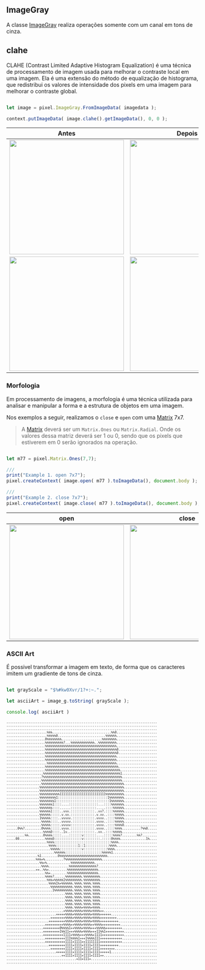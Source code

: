 
## ImageGray

A classe [ImageGray](https://github.com/devConcordia/pixel/blob/main/src/ImageGray.mjs) realiza 
operações somente com um canal em tons de cinza.

## clahe

CLAHE (Contrast Limited Adaptive Histogram Equalization) é uma técnica de processamento de imagem usada para melhorar o contraste local em uma imagem.
Ela é uma extensão do método de equalização de histograma, que redistribui os valores de intensidade dos pixels em uma imagem para melhorar o contraste global. 

```javascript

let image = pixel.ImageGray.FromImageData( imagedata );

context.putImageData( image.clahe().getImageData(), 0, 0 );

```

| Antes  | Depois    |
|:-:|:-:|
| <img src="https://github.com/devConcordia/pixel/blob/main/docs/examples/src/x-ray.jpg" width="300" /> | <img src="https://github.com/devConcordia/pixel/blob/main/docs/images/gray-clahe.png" width="300" /> |
| <img src="https://github.com/devConcordia/pixel/blob/main/docs/images/gray-clahe-histogram-original.png" width="300" /> | <img src="https://github.com/devConcordia/pixel/blob/main/docs/images/gray-clahe-histogram-final.png" width="300" /> |


### Morfologia

Em processamento de imagens, a morfologia é uma técnica utilizada para analisar e manipular a forma e a estrutura de objetos em uma imagem.

Nos exemplos a seguir, realizamos o `close` e `open` com uma [Matrix](https://github.com/devConcordia/pixel/blob/main/src/core/Matrix.mjs) 7x7.

> A [Matrix](https://github.com/devConcordia/pixel/blob/main/src/core/Matrix.mjs) deverá ser um `Matrix.Ones` ou `Matrix.Radial`.
> Onde os valores dessa matriz deverá ser 1 ou 0, sendo que os pixels que estiverem em 0 serão ignorados na operação.

```javascript

let m77 = pixel.Matrix.Ones(7,7);

///
print("Example 1. open 7x7");
pixel.createContext( image.open( m77 ).toImageData(), document.body );

///
print("Example 2. close 7x7");
pixel.createContext( image.close( m77 ).toImageData(), document.body );

```

| open  | close    |
|:-:|:-:|
| <img src="https://github.com/devConcordia/pixel/blob/main/docs/images/gray-morph-open-7x7.png" width="300" /> | <img src="https://github.com/devConcordia/pixel/blob/main/docs/images/gray-morph-close-7x7.png" width="300" /> |

### ASCII Art

É possivel transformar a imagem em texto, de forma que os caracteres imitem
um gradiente de tons de cinza.



```javascript

let grayScale = "$%#kw0Xvr/1?+:~.";

let asciiArt = image_g.toString( grayScale );

console.log( asciiArt )

```

<pre style="font-size:8px">
..................................................................................
..................................................................................
..................................................................................
......................%%%................................%%0......................
......................%%%%%0..........................%%%%%%......................
.....................0%%%%%%%%......................%%%%%%%%......................
.....................%%%%%%%%%%?...%%%%%%%%%%%%%..%%%%%%%%%%......................
.....................%%%%%%%%%%%%%%%%%%%%%%%%%%%%%%%%%%%%%%%......................
.....................%%%%%%%%%%%%%%%%%%%%%%%%%%%%%%%%%%%%%%%0.....................
.....................%%%%%%%%%%%%%%%%%%%%%%%%%%%%%%%%%%%%%%%0.....................
.....................%%%%%%%%%%%%%%%%%%%%%%%%%%%%%%%%%%%%%%%......................
.....................%%%%%%%%%%%%%%%%%%%%%%%%%%%%%%%%%%%%%%%......................
......................%%%%%%%%%%%%%%%%%%%%%%%%%%%%%%%%%%%%%%......................
.....................%%%%%%%%%%%%%%%%%%%%%%%%%%%%%%%%%%%%%%%%.....................
.....................%%%%%%%%%%%%%%%%%%%%%%%%%%%%%%%%%%%%%%%%%....................
....................%%%%%%%%%%%%%%%%%%%%%%%%%%%%%%%%%%%%%%%%%%1...................
...................?%%%%%%%%%%%%%%%%%%%%%%%%%%%%%%%%%%%%%%%%%%%...................
...................%%%%%%%%%%%%%%%%%%%%%%%%%%%%%%%%%%%%%%%%%%%%...................
...................%%%%%%%%%%%%%%%%%%%%%%%%%%%%%%%%%%%%%%%%%%%%%..................
..................%%%%%%%%%%%%%%%%%%%%%%%%%%%%%%%%%%%%%%%%%%%%%%..................
..................%%%%%%%%%%%%%%%%%%%%%%%%%%%%%%%%%%%%%%%%%%%%%%..................
..................%%%%%%%%%%%1111111111111111111111111%%%%%%%%%%..................
..................%%%%%%%%%1:::::::::::::::::::::::::::1%%%%%%%%..................
..................%%%%%%%%1:::::::::::::::::::::::::::::1%%%%%%%..................
..................%%%%%%%1::::....::::::::::::::::...::::%%%%%%%..................
..................%%%%%%%::::......::::::::::::::.....::::%%%%%%..................
..................%%%%%%1::::..vvv.:::::::::::::..vv?.::::%%%%%%..................
..................%%%%%%:::::.v.vv.:::::::::::::.v.vv..::::%%%%%..................
..................1%%%%%::::..vvvvv.::::::::::::.vvvv..::::%%%%%..................
...................%%%%%::::..vvvvv.::::::::::::.vvvv..::::%%%%%..................
...................%%%%%:::::.vvvvv:::::::::::::.vvvv..::::%%%%0..................
......0%%?.........0%%%%:::::.vvvv.:::::::::::::.vvvv..::::%%%%..........?%%0.....
....................%%%%0::::..1v..:::::::::::::..vv..::::%%%%%...................
..........%%........0%%%%:::::....:::::::v:::::::....:::::%%%%?........%%?........
.....00..............%%%%0:::::::::::::::v:::::::::.:::::0%%%%..............1%....
......................%%%%:::::::::::::::::::::::::::::::%%%%.....................
.......................%%%%::::::::::::1::1:::::::::::::%%%%......................
........................%%%%%::::::::::::v:::::::::::::%%%%.......................
..........................%%%%%%::::::::::::::::::::%%%%%1........................
.................%1.........0%%%%%%%%%%%%%%%%%%%%%%%%%%...........................
................%%%+%..........?%%%%%%%%%%%%%%%%%%%%..............................
..................%%+%.............%%%%%%%%%%%%%..................................
...................%%%%...........%%%%%%%%%%%%%%%?................................
................++..%%+..........%%%%%%%%%%%%%%%%%................................
.....................%%+.........%%%%%%%%%%%%%%%%%................................
.....................%%%%?......%%%%%%%%%.%%%%%%%%%...............................
......................%%%+%%%%%1%%%%%%%%%.%%%%%%%%%...............................
.......................%%%%1%+%%%%%%.%%%%.%%%%.%%%%...............................
........................%%%%%%%%%%%%.%%%%.%%%%.%%%%...............................
.........................1%%%%%%%%%%.%%%%.%%%%.%%%%...............................
................................%%%%.%%%%.%%%%.%%%%...............................
................................%%%%.%%%%.%%%%.%%%%...............................
................................%%%%.%%%%.%%%%.%%%%...............................
................................%%%%.%%%%.%%%%.%%%%...............................
................................%%%%.%%%%+%%%%+%%%%...............................
...............................+%%%%+%%%%+%%%%+%%%%++.............................
...........................+++++%%%%+%%%%+%%%%+%%%%++++++.........................
........................++++++++%%%%+%%%%+%%%%+%%%%+++++++++......................
.......................+++++++++%%%%+%%%%+%%%%+%%%%++++++++++.....................
.....................++++++++++%%%%++%%%%+%%%%++%%%%++++++++++....................
....................+++++++++0%%%%1++%%%%+%%%%+++%%%%%+++++++++...................
....................+++++++++1%%11+++%%%%+%%%%+++11%%1++++++++++..................
....................+++++++++++1111+%%%%+++%%%%+1111++++++++++++..................
.....................+++++++++++111%%%%1+++1%%%%111++++++++++++...................
.....................+++++++++++1111+1111++11111111++++++++++++...................
.......................+++++++++1111+1111+1111+1111++++++++++.....................
........................++++++++1111+1111+1111+1111++++++++.......................
...........................+++++1111+1111+1111+1111+++++1.........................
..............................++1111+1111+1111+1111++.............................
......................................+11+111+....................................
..................................................................................
</pre>

